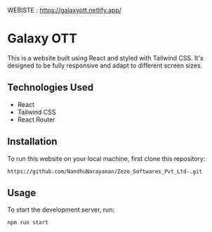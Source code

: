 
WEBISTE :  https://galaxyott.netlify.app/

# Galaxy OTT
This is a website built using React and styled with Tailwind CSS. It's designed to be fully responsive and adapt to different screen sizes.


## Technologies Used
 * React
 * Tailwind CSS
 * React Router


## Installation
To run this website on your local machine, first clone this repository:

    https://github.com/NandhuNarayanan/Zezo_Softwares_Pvt_Ltd-.git
    
    
## Usage
To start the development server, run:

    npm run start
